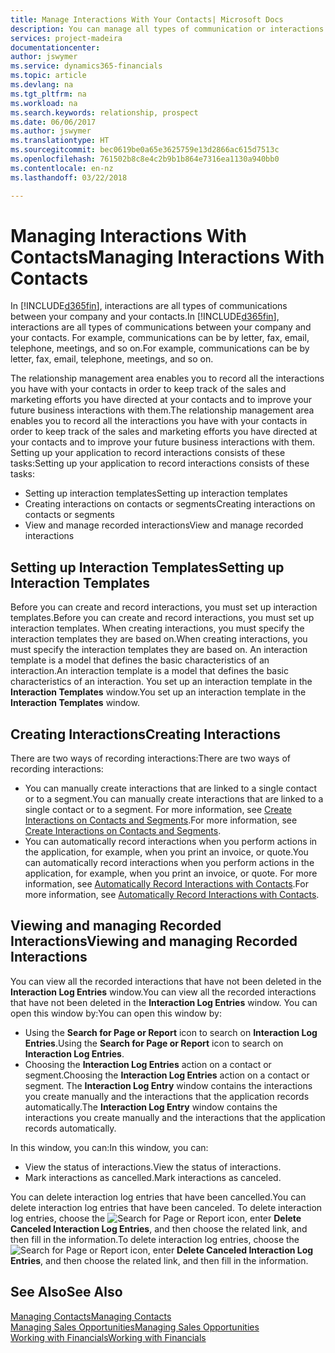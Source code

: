 ```yaml
---
title: Manage Interactions With Your Contacts| Microsoft Docs
description: You can manage all types of communication or interactions between your company and your contacts, for example, letters, phone calls, meetings, and so on.
services: project-madeira
documentationcenter: 
author: jswymer
ms.service: dynamics365-financials
ms.topic: article
ms.devlang: na
ms.tgt_pltfrm: na
ms.workload: na
ms.search.keywords: relationship, prospect
ms.date: 06/06/2017
ms.author: jswymer
ms.translationtype: HT
ms.sourcegitcommit: bec0619be0a65e3625759e13d2866ac615d7513c
ms.openlocfilehash: 761502b8c8e4c2b9b1b864e7316ea1130a940bb0
ms.contentlocale: en-nz
ms.lasthandoff: 03/22/2018

---
```

# <a name="managing-interactions-with-contacts"></a><span data-ttu-id="ca176-103">Managing Interactions With Contacts</span><span class="sxs-lookup"><span data-stu-id="ca176-103">Managing Interactions With Contacts</span></span>
<span data-ttu-id="ca176-104">In [!INCLUDE[d365fin](includes/d365fin_md.md)], interactions are all types of communications between your company and your contacts.</span><span class="sxs-lookup"><span data-stu-id="ca176-104">In [!INCLUDE[d365fin](includes/d365fin_md.md)], interactions are all types of communications between your company and your contacts.</span></span> <span data-ttu-id="ca176-105">For example, communications can be by letter, fax, email, telephone, meetings, and so on.</span><span class="sxs-lookup"><span data-stu-id="ca176-105">For example, communications can be by letter, fax, email, telephone, meetings, and so on.</span></span>

<span data-ttu-id="ca176-106">The relationship management area enables you to record all the interactions you have with your contacts in order to keep track of the sales and marketing efforts you have directed at your contacts and to improve your future business interactions with them.</span><span class="sxs-lookup"><span data-stu-id="ca176-106">The relationship management area enables you to record all the interactions you have with your contacts in order to keep track of the sales and marketing efforts you have directed at your contacts and to improve your future business interactions with them.</span></span> <span data-ttu-id="ca176-107">Setting up your application to record interactions consists of these tasks:</span><span class="sxs-lookup"><span data-stu-id="ca176-107">Setting up your application to record interactions consists of these tasks:</span></span>

* <span data-ttu-id="ca176-108">Setting up interaction templates</span><span class="sxs-lookup"><span data-stu-id="ca176-108">Setting up interaction templates</span></span>  
* <span data-ttu-id="ca176-109">Creating interactions on contacts or segments</span><span class="sxs-lookup"><span data-stu-id="ca176-109">Creating interactions on contacts or segments</span></span>  
* <span data-ttu-id="ca176-110">View and manage recorded interactions</span><span class="sxs-lookup"><span data-stu-id="ca176-110">View and manage recorded interactions</span></span>  

##  <a name="setting-up-interaction-templates"></a><span data-ttu-id="ca176-111">Setting up Interaction Templates</span><span class="sxs-lookup"><span data-stu-id="ca176-111">Setting up Interaction Templates</span></span>
<span data-ttu-id="ca176-112">Before you can create and record interactions, you must set up interaction templates.</span><span class="sxs-lookup"><span data-stu-id="ca176-112">Before you can create and record interactions, you must set up interaction templates.</span></span> <span data-ttu-id="ca176-113">When creating interactions, you must specify the interaction templates they are based on.</span><span class="sxs-lookup"><span data-stu-id="ca176-113">When creating interactions, you must specify the interaction templates they are based on.</span></span> <span data-ttu-id="ca176-114">An interaction template is a model that defines the basic characteristics of an interaction.</span><span class="sxs-lookup"><span data-stu-id="ca176-114">An interaction template is a model that defines the basic characteristics of an interaction.</span></span>
<span data-ttu-id="ca176-115">You set up an interaction template in the **Interaction Templates** window.</span><span class="sxs-lookup"><span data-stu-id="ca176-115">You set up an interaction template in the **Interaction Templates** window.</span></span>  

## <a name="creating-interactions"></a><span data-ttu-id="ca176-116">Creating Interactions</span><span class="sxs-lookup"><span data-stu-id="ca176-116">Creating Interactions</span></span>
<span data-ttu-id="ca176-117">There are two ways of recording interactions:</span><span class="sxs-lookup"><span data-stu-id="ca176-117">There are two ways of recording interactions:</span></span>

* <span data-ttu-id="ca176-118">You can manually create interactions that are linked to a single contact or to a segment.</span><span class="sxs-lookup"><span data-stu-id="ca176-118">You can manually create interactions that are linked to a single contact or to a segment.</span></span> <span data-ttu-id="ca176-119">For more information, see [Create Interactions on Contacts and Segments](marketing-how-create-interactions.md).</span><span class="sxs-lookup"><span data-stu-id="ca176-119">For more information, see [Create Interactions on Contacts and Segments](marketing-how-create-interactions.md).</span></span>  
* <span data-ttu-id="ca176-120">You can automatically record interactions when you perform actions in the application, for example, when you print an invoice, or quote.</span><span class="sxs-lookup"><span data-stu-id="ca176-120">You can automatically record interactions when you perform actions in the application, for example, when you print an invoice, or quote.</span></span> <span data-ttu-id="ca176-121">For more information, see [Automatically Record Interactions with Contacts](marketing-auto-record-interactions.md).</span><span class="sxs-lookup"><span data-stu-id="ca176-121">For more information, see [Automatically Record Interactions with Contacts](marketing-auto-record-interactions.md).</span></span>

## <a name="viewing-and-managing-recorded-interactions"></a><span data-ttu-id="ca176-122">Viewing and managing Recorded Interactions</span><span class="sxs-lookup"><span data-stu-id="ca176-122">Viewing and managing Recorded Interactions</span></span>
<span data-ttu-id="ca176-123">You can view all the recorded interactions that have not been deleted in the **Interaction Log Entries** window.</span><span class="sxs-lookup"><span data-stu-id="ca176-123">You can view all the recorded interactions that have not been deleted in the **Interaction Log Entries** window.</span></span> <span data-ttu-id="ca176-124">You can open this window by:</span><span class="sxs-lookup"><span data-stu-id="ca176-124">You can open this window by:</span></span>

* <span data-ttu-id="ca176-125">Using the **Search for Page or Report** icon to search on **Interaction Log Entries**.</span><span class="sxs-lookup"><span data-stu-id="ca176-125">Using the **Search for Page or Report** icon to search on **Interaction Log Entries**.</span></span>
* <span data-ttu-id="ca176-126">Choosing the **Interaction Log Entries** action on a contact or segment.</span><span class="sxs-lookup"><span data-stu-id="ca176-126">Choosing the **Interaction Log Entries** action on a contact or segment.</span></span>
  <span data-ttu-id="ca176-127">The **Interaction Log Entry** window contains the interactions you create manually and the interactions that the application records automatically.</span><span class="sxs-lookup"><span data-stu-id="ca176-127">The **Interaction Log Entry** window contains the interactions you create manually and the interactions that the application records automatically.</span></span>

<span data-ttu-id="ca176-128">In this window, you can:</span><span class="sxs-lookup"><span data-stu-id="ca176-128">In this window, you can:</span></span>

* <span data-ttu-id="ca176-129">View the status of interactions.</span><span class="sxs-lookup"><span data-stu-id="ca176-129">View the status of interactions.</span></span>
* <span data-ttu-id="ca176-130">Mark interactions as cancelled.</span><span class="sxs-lookup"><span data-stu-id="ca176-130">Mark interactions as canceled.</span></span>

<span data-ttu-id="ca176-131">You can delete interaction log entries that have been cancelled.</span><span class="sxs-lookup"><span data-stu-id="ca176-131">You can delete interaction log entries that have been canceled.</span></span> <span data-ttu-id="ca176-132">To delete interaction log entries, choose the ![Search for Page or Report](media/ui-search/search_small.png "Search for Page or Report icon") icon, enter **Delete Canceled Interaction Log Entries**, and then choose the related link, and then fill in the information.</span><span class="sxs-lookup"><span data-stu-id="ca176-132">To delete interaction log entries, choose the ![Search for Page or Report](media/ui-search/search_small.png "Search for Page or Report icon") icon, enter **Delete Canceled Interaction Log Entries**, and then choose the related link, and then fill in the information.</span></span>

## <a name="see-also"></a><span data-ttu-id="ca176-133">See Also</span><span class="sxs-lookup"><span data-stu-id="ca176-133">See Also</span></span>
[<span data-ttu-id="ca176-134">Managing Contacts</span><span class="sxs-lookup"><span data-stu-id="ca176-134">Managing Contacts</span></span>](marketing-contacts.md)  
[<span data-ttu-id="ca176-135">Managing Sales Opportunities</span><span class="sxs-lookup"><span data-stu-id="ca176-135">Managing Sales Opportunities</span></span>](marketing-manage-sales-opportunities.md)  
[<span data-ttu-id="ca176-136">Working with Financials</span><span class="sxs-lookup"><span data-stu-id="ca176-136">Working with Financials</span></span>](ui-work-product.md)  

